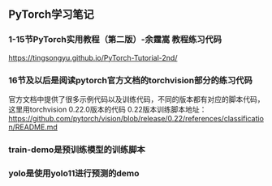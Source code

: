 ## PyTorch学习笔记

### 1-15节PyTorch实用教程（第二版）-余霆嵩 教程练习代码

https://tingsongyu.github.io/PyTorch-Tutorial-2nd/

### 16节及以后是阅读pytorch官方文档的torchvision部分的练习代码
官方文档中提供了很多示例代码以及训练代码，不同的版本都有对应的脚本代码，这里用torchvision 0.22.0版本的代码
0.22版本训练脚本地址：https://github.com/pytorch/vision/blob/release/0.22/references/classification/README.md

### train-demo是预训练模型的训练脚本

### yolo是使用yolo11进行预测的demo
